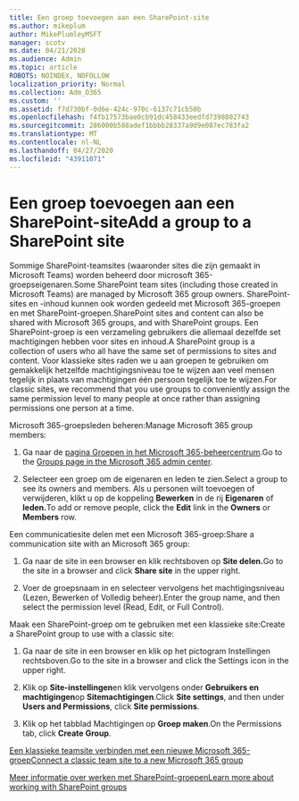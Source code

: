 ```yaml
---
title: Een groep toevoegen aan een SharePoint-site
ms.author: mikeplum
author: MikePlumleyMSFT
manager: scotv
ms.date: 04/21/2020
ms.audience: Admin
ms.topic: article
ROBOTS: NOINDEX, NOFOLLOW
localization_priority: Normal
ms.collection: Adm_O365
ms.custom: ''
ms.assetid: f7d730bf-0d6e-424c-970c-6137c71cb50b
ms.openlocfilehash: f4fb17573bae0cb91dc458433eedfd7398802743
ms.sourcegitcommit: 286000b588adef1bbbb28337a9d9e087ec783fa2
ms.translationtype: MT
ms.contentlocale: nl-NL
ms.lasthandoff: 04/27/2020
ms.locfileid: "43911071"
---
```

# <a name="add-a-group-to-a-sharepoint-site"></a><span data-ttu-id="354ef-102">Een groep toevoegen aan een SharePoint-site</span><span class="sxs-lookup"><span data-stu-id="354ef-102">Add a group to a SharePoint site</span></span>

<span data-ttu-id="354ef-103">Sommige SharePoint-teamsites (waaronder sites die zijn gemaakt in Microsoft Teams) worden beheerd door microsoft 365-groepseigenaren.</span><span class="sxs-lookup"><span data-stu-id="354ef-103">Some SharePoint team sites (including those created in Microsoft Teams) are managed by Microsoft 365 group owners.</span></span> <span data-ttu-id="354ef-104">SharePoint-sites en -inhoud kunnen ook worden gedeeld met Microsoft 365-groepen en met SharePoint-groepen.</span><span class="sxs-lookup"><span data-stu-id="354ef-104">SharePoint sites and content can also be shared with Microsoft 365 groups, and with SharePoint groups.</span></span> <span data-ttu-id="354ef-105">Een SharePoint-groep is een verzameling gebruikers die allemaal dezelfde set machtigingen hebben voor sites en inhoud.</span><span class="sxs-lookup"><span data-stu-id="354ef-105">A SharePoint group is a collection of users who all have the same set of permissions to sites and content.</span></span> <span data-ttu-id="354ef-106">Voor klassieke sites raden we u aan groepen te gebruiken om gemakkelijk hetzelfde machtigingsniveau toe te wijzen aan veel mensen tegelijk in plaats van machtigingen één persoon tegelijk toe te wijzen.</span><span class="sxs-lookup"><span data-stu-id="354ef-106">For classic sites, we recommend that you use groups to conveniently assign the same permission level to many people at once rather than assigning permissions one person at a time.</span></span>
  
<span data-ttu-id="354ef-107">Microsoft 365-groepsleden beheren:</span><span class="sxs-lookup"><span data-stu-id="354ef-107">Manage Microsoft 365 group members:</span></span>
  
1. <span data-ttu-id="354ef-108">Ga naar de [pagina Groepen in het Microsoft 365-beheercentrum](https://portal.office.com/adminportal/home#/groups).</span><span class="sxs-lookup"><span data-stu-id="354ef-108">Go to the [Groups page in the Microsoft 365 admin center](https://portal.office.com/adminportal/home#/groups).</span></span>
    
2. <span data-ttu-id="354ef-109">Selecteer een groep om de eigenaren en leden te zien.</span><span class="sxs-lookup"><span data-stu-id="354ef-109">Select a group to see its owners and members.</span></span> <span data-ttu-id="354ef-110">Als u personen wilt toevoegen of verwijderen, klikt u op de koppeling **Bewerken** in de rij **Eigenaren** of **leden.**</span><span class="sxs-lookup"><span data-stu-id="354ef-110">To add or remove people, click the **Edit** link in the **Owners** or **Members** row.</span></span> 
    
<span data-ttu-id="354ef-111">Een communicatiesite delen met een Microsoft 365-groep:</span><span class="sxs-lookup"><span data-stu-id="354ef-111">Share a communication site with an Microsoft 365 group:</span></span>
  
1. <span data-ttu-id="354ef-112">Ga naar de site in een browser en klik rechtsboven op **Site delen.**</span><span class="sxs-lookup"><span data-stu-id="354ef-112">Go to the site in a browser and click **Share site** in the upper right.</span></span> 
    
2. <span data-ttu-id="354ef-113">Voer de groepsnaam in en selecteer vervolgens het machtigingsniveau (Lezen, Bewerken of Volledig beheer).</span><span class="sxs-lookup"><span data-stu-id="354ef-113">Enter the group name, and then select the permission level (Read, Edit, or Full Control).</span></span>
    
<span data-ttu-id="354ef-114">Maak een SharePoint-groep om te gebruiken met een klassieke site:</span><span class="sxs-lookup"><span data-stu-id="354ef-114">Create a SharePoint group to use with a classic site:</span></span>
  
1. <span data-ttu-id="354ef-115">Ga naar de site in een browser en klik op het pictogram Instellingen rechtsboven.</span><span class="sxs-lookup"><span data-stu-id="354ef-115">Go to the site in a browser and click the Settings icon in the upper right.</span></span>
    
2. <span data-ttu-id="354ef-116">Klik op **Site-instellingen**en klik vervolgens onder **Gebruikers en machtigingen**op **Sitemachtigingen**.</span><span class="sxs-lookup"><span data-stu-id="354ef-116">Click **Site settings**, and then under **Users and Permissions**, click **Site permissions**.</span></span>
    
3. <span data-ttu-id="354ef-117">Klik op het tabblad Machtigingen op **Groep maken**.</span><span class="sxs-lookup"><span data-stu-id="354ef-117">On the Permissions tab, click **Create Group**.</span></span>
    
[<span data-ttu-id="354ef-118">Een klassieke teamsite verbinden met een nieuwe Microsoft 365-groep</span><span class="sxs-lookup"><span data-stu-id="354ef-118">Connect a classic team site to a new Microsoft 365 group</span></span>](https://go.microsoft.com/fwlink/?linkid=2008654)
  
[<span data-ttu-id="354ef-119">Meer informatie over werken met SharePoint-groepen</span><span class="sxs-lookup"><span data-stu-id="354ef-119">Learn more about working with SharePoint groups</span></span>](https://go.microsoft.com/fwlink/?linkid=874658)
  

